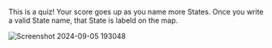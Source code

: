 This is a quiz! Your score goes up as you name more States.
Once you write a valid State name, that State is labeld on the map.


![Screenshot 2024-09-05 193048](https://github.com/user-attachments/assets/0a2c17ce-fea0-47ef-a604-e8d3093302be)
